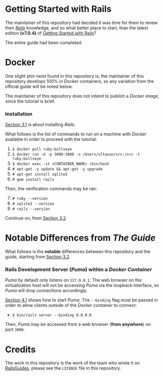 # Getting Started with Rails
The maintainer of this repository had decided it was time for them to renew their [*Rails*](https://rubyonrails.org) knowledge, and so what better place to start, than the latest edition **(v7.0.4)** of [Getting Started with Rails](https://guides.rubyonrails.org/getting_started.html)?

The entire guide had been completed.

# Docker
One slight plot-twist found in this repository is, the maintainer of this repository develops 100% in *Docker* containers, so any variation from the official guide will be noted below.

The maintainer of this repository does not intend to publish a *Docker* *image*, since the tutorial is brief.

### Installation
[Section 3.1](https://guides.rubyonrails.org/getting_started.html#creating-a-new-rails-project-installing-rails) is about installing *Rails*.

What follows is the list of commands to run on a machine with *Docker* available in order to proceed with the tutorial:

1. `$ docker pull ruby:bullseye`
2. `$ docker run -d -p 3000:3000 -v /Users/ultasun/src:/src -t ruby:bullseye`
3. `$ docker exec -it <CONTAINER_NAME> /bin/bash`
4. `# apt-get -y update && apt-get -y upgrade`
5. `# apt-get install sqlite3`
6. `# gem install rails`

Then, the verification commands may be ran:

7. `# ruby --version`
8. `# sqlite3 --version`
9. `# rails --version`

Continue on, from [Section 3.2](https://guides.rubyonrails.org/getting_started.html#creating-the-blog-application).

# Notable Differences from *The Guide*
What follows is the **notable** differences between this repository and the guide, starting from [Section 3.2](https://guides.rubyonrails.org/getting_started.html#creating-the-blog-application).

### Rails Development Server (*Puma*) within a *Docker Container*
*Puma* by default only listens on `127.0.0.1`.  The web browser on the virtualization host will not be accessing *Puma* via the loopback interface, so *Puma* will drop connections accordingly.

[Section 4.1](https://guides.rubyonrails.org/getting_started.html#starting-up-the-web-server) shows how to start *Puma*.  The `--binding` flag must be passed in order to allow clients outside of the *Docker container* to connect:

- `$ bin/rails server --binding 0.0.0.0`

Then, *Puma* may be accessed from a web browser (**from anywhere**) on port `3000`.

# Credits
The work in this repository is the work of the team who wrote it on [RailsGuides](https://guides.rubyonrails.org/), please see the `LICENSE` file in this repository.

